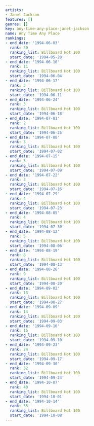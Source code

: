 ```yaml
---
artists:
- Janet Jackson
features: []
genres: []
key: any-time-any-place-janet-jackson
name: Any Time Any Place
rankings:
- end_date: '1994-06-03'
  rank: 30
  ranking_list: Billboard Hot 100
  start_date: '1994-05-28'
- end_date: '1994-06-10'
  rank: 11
  ranking_list: Billboard Hot 100
  start_date: '1994-06-04'
- end_date: '1994-06-17'
  rank: 3
  ranking_list: Billboard Hot 100
  start_date: '1994-06-11'
- end_date: '1994-06-24'
  rank: 3
  ranking_list: Billboard Hot 100
  start_date: '1994-06-18'
- end_date: '1994-07-01'
  rank: 2
  ranking_list: Billboard Hot 100
  start_date: '1994-06-25'
- end_date: '1994-07-08'
  rank: 3
  ranking_list: Billboard Hot 100
  start_date: '1994-07-02'
- end_date: '1994-07-15'
  rank: 3
  ranking_list: Billboard Hot 100
  start_date: '1994-07-09'
- end_date: '1994-07-22'
  rank: 3
  ranking_list: Billboard Hot 100
  start_date: '1994-07-16'
- end_date: '1994-07-29'
  rank: 4
  ranking_list: Billboard Hot 100
  start_date: '1994-07-23'
- end_date: '1994-08-05'
  rank: 4
  ranking_list: Billboard Hot 100
  start_date: '1994-07-30'
- end_date: '1994-08-12'
  rank: 5
  ranking_list: Billboard Hot 100
  start_date: '1994-08-06'
- end_date: '1994-08-19'
  rank: 8
  ranking_list: Billboard Hot 100
  start_date: '1994-08-13'
- end_date: '1994-08-26'
  rank: 9
  ranking_list: Billboard Hot 100
  start_date: '1994-08-20'
- end_date: '1994-09-02'
  rank: 13
  ranking_list: Billboard Hot 100
  start_date: '1994-08-27'
- end_date: '1994-09-09'
  rank: 14
  ranking_list: Billboard Hot 100
  start_date: '1994-09-03'
- end_date: '1994-09-16'
  rank: 15
  ranking_list: Billboard Hot 100
  start_date: '1994-09-10'
- end_date: '1994-09-23'
  rank: 24
  ranking_list: Billboard Hot 100
  start_date: '1994-09-17'
- end_date: '1994-09-30'
  rank: 32
  ranking_list: Billboard Hot 100
  start_date: '1994-09-24'
- end_date: '1994-10-07'
  rank: 40
  ranking_list: Billboard Hot 100
  start_date: '1994-10-01'
- end_date: '1994-10-14'
  rank: 55
  ranking_list: Billboard Hot 100
  start_date: '1994-10-08'
---
```


